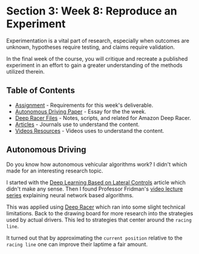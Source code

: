 # Section 3: Week 8: Reproduce an Experiment

Experimentation is a vital part of research, especially when outcomes are unknown, hypotheses require testing, and claims require validation. 

In the final week of the course, you will critique and recreate a published experiment in an effort to gain a greater understanding of the methods utilized therein.

## Table of Contents

- [Assignment](Assignment.md) - Requirements for this week's deliverable.
- [Autonomous Driving Paper](Week8_AutoDriver.docx) - Essay for the the week.
- [Deep Racer Files](DeepRacer) - Notes, scripts, and related for Amazon Deep Racer.
- [Articles](Readings) - Journals use to understand the content.
- [Videos Resources](Videos) - Videos uses to understand the content.

## Autonomous Driving

Do you know how autonomous vehicular algorithms work? I didn't which made for an interesting research topic.

I started with the [Deep Learning Based on Lateral Controls](Readings/Reinforcement_Learning_Deep_Learning_Based_Lateral_Control_for_Autonmous_Driving.pdf) article which didn't make any sense. Then I found Professor Fridman's [video lecture series](Videos) explaining neural network based algorithms.

This was applied using [Deep Racer](DeepRacer) which ran into some slight technical limitations. Back to the drawing board for more research into the strategies used by actual drivers. This led to strategies that center around the `racing line`.

It turned out that by approximating the `current position` relative to the `racing line` one can improve their laptime a fair amount.
